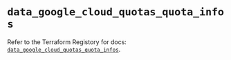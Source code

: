 # `data_google_cloud_quotas_quota_infos`

Refer to the Terraform Registory for docs: [`data_google_cloud_quotas_quota_infos`](https://registry.terraform.io/providers/hashicorp/google/5.26.0/docs/data-sources/cloud_quotas_quota_infos).
